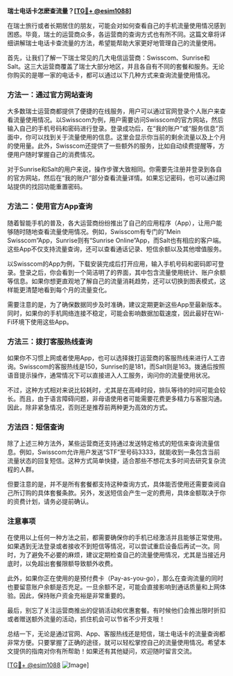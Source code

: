 **瑞士电话卡怎麽查流量？[[TG💪+ @esim1088](https://t.me/s/esim1088)]**

在瑞士旅行或者长期居住的朋友，可能会对如何查看自己的手机流量使用情况感到困惑。毕竟，瑞士的运营商众多，各运营商的查询方式也有所不同。这篇文章将详细讲解瑞士电话卡查流量的方法，希望能帮助大家更好地管理自己的流量使用。

首先，让我们了解一下瑞士常见的几大电信运营商：Swisscom、Sunrise和Salt。这三大运营商覆盖了瑞士大部分地区，并且各自有不同的套餐和服务。无论你购买的是哪一家的电话卡，都可以通过以下几种方式来查询流量使用情况。

### 方法一：通过官方网站查询

大多数瑞士运营商都提供了便捷的在线服务，用户可以通过官网登录个人账户来查看流量使用情况。以Swisscom为例，用户需要访问Swisscom的官方网站，然后输入自己的手机号码和密码进行登录。登录成功后，在“我的账户”或“服务信息”页面中，你可以找到关于流量使用的信息。这里会显示你当前的剩余流量以及上个月的使用量。此外，Swisscom还提供了一些额外的服务，比如自动续费提醒等，方便用户随时掌握自己的消费情况。

对于Sunrise和Salt的用户来说，操作步骤大致相同。你需要先注册并登录到各自的官方网站，然后在“我的账户”部分查看流量详情。如果忘记密码，也可以通过网站提供的找回功能重置密码。

### 方法二：使用官方App查询

随着智能手机的普及，各大运营商纷纷推出了自己的应用程序（App），让用户能够随时随地查看流量使用情况。例如，Swisscom有专门的“Mein Swisscom”App，Sunrise则有“Sunrise Online”App，而Salt也有相应的客户端。这些App不仅支持流量查询，还可以查看通话记录、短信余额以及其他增值服务。

以Swisscom的App为例，下载安装完成后打开应用，输入手机号码和密码即可登录。登录之后，你会看到一个简洁明了的界面，其中包含流量使用统计、账户余额等信息。如果你想更直观地了解自己的流量消耗趋势，还可以切换到图表模式，这样能更清楚地看到每个月的流量变化。

需要注意的是，为了确保数据同步及时准确，建议定期更新这些App至最新版本。同时，如果你的手机网络连接不稳定，可能会影响数据加载速度，因此最好在Wi-Fi环境下使用这些App。

### 方法三：拨打客服热线查询

如果你不习惯上网或者使用App，也可以选择拨打运营商的客服热线来进行人工咨询。Swisscom的客服热线是150，Sunrise的是181，而Salt则是163。拨通后按照语音提示操作，通常情况下可以直接进入人工服务，询问你的流量使用状况。

不过，这种方式相对来说比较耗时，尤其是在高峰时段，排队等待的时间可能会较长。而且，由于语言障碍问题，非母语使用者可能需要花费更多精力与客服沟通。因此，除非紧急情况，否则还是推荐前两种更为高效的方式。

### 方法四：短信查询

除了上述三种方法外，某些运营商还支持通过发送特定格式的短信来查询流量信息。例如，Swisscom允许用户发送“STF”至号码3333，就能收到一条包含当前流量状态的回复短信。这种方式简单快捷，适合那些不想花太多时间去研究复杂流程的人群。

但要注意的是，并不是所有套餐都支持这种查询方式，具体能否使用还需要查阅自己所订购的具体套餐条款。另外，发送短信会产生一定的费用，具体金额取决于你的资费计划，请务必提前确认。

### 注意事项

在使用以上任何一种方法之前，都需要确保你的手机已经激活并且能够正常使用。如果遇到无法登录或者接收不到短信等情况，可以尝试重启设备后再试一次。同时，为了避免不必要的麻烦，建议定期检查自己的流量使用情况，尤其是当接近月底时，以免超出套餐限额导致额外收费。

此外，如果你正在使用的是预付费卡（Pay-as-you-go），那么在查询流量的同时也要留意账户余额是否充足。一旦余额不足，可能会直接影响到通话质量和上网体验。因此，保持账户资金充裕是非常重要的。

最后，别忘了关注运营商推出的促销活动和优惠套餐。有时候他们会推出限时折扣或者赠送额外流量的活动，抓住机会可以节省不少开支哦！

总结一下，无论是通过官网、App、客服热线还是短信，瑞士电话卡的流量查询都非常方便。只要掌握了正确的途径，就可以轻松掌控自己的流量使用情况。希望本文提供的指南对你有所帮助！如果还有其他疑问，欢迎随时留言交流。

[[TG💪+ @esim1088](https://t.me/s/esim1088) ![Image](https://i.postimg.cc/4NQfJmqS/Snipaste-2025-05-13-00-14-12.png)]